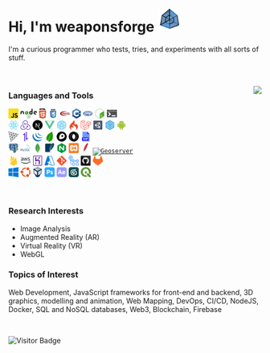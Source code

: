 # Hi, I'm weaponsforge <img src='tesseract3.gif' width=48 height=48 />

I'm a curious programmer who tests, tries, and experiments with all sorts of stuff.
<br /><br /><br />

<p>
  <img align="right" src="https://github-readme-stats.vercel.app/api?username=weaponsforge&theme=algolia&show_icons=true&count_private=true" />

  <p>
    <h3>Languages and Tools</h3>
    <code><a href="https://developer.mozilla.org/en-US/docs/Web/JavaScript"><img height="20" alt="Javascript" src="icons/javascript.svg"/></a></code>
    <code><a href="https://nodejs.org/en/"><img height="20" alt="NodeJS" src="icons/nodejs.svg"/></a></code>
    <code><img height="20" alt="HTML5" src="icons/html5.svg"></code>
    <code><img height="20" alt="CSS3" src="icons/css.svg"></code>
    <code><a href="https://get.webgl.org/"><img height="20" alt="WebGL" src="icons/webgl.svg"></a></code>
    <code><img height="20" alt="C++" src="icons/cpp.svg"></code>
    <code><a href="https://www.php.net/"><img height="20" alt="PHP" src="icons/php.svg"/></a></code>
    <code><img height="20" alt="Bash scripts" src="icons/bash.svg"></code>
    <code><img height="20" alt="Bat scripts" src="icons/windowsterminal.svg"></code><br />
    <code><a href="https://reactjs.org/docs/create-a-new-react-app.html"><img height="20" alt="React" src="icons/react-original.svg"/></a></code>
    <code><a href="https://redux-toolkit.js.org/"><img height="20" alt="Redux" src="icons/redux.svg"/></a></code>
    <code><a href="https://nextjs.org/"><img height="20" alt="NextJS" src="icons/nextjs.svg"/></a></code>
    <code><a href="https://vuejs.org/"><img height="20" alt="VueJS" src="icons/vue.svg"/></a></code>
    <code><a href="https://webpack.js.org/"><img height="20" alt="Webpack" src="icons/webpack.svg"/></a></code>
    <code><a href="https://codeigniter.com/"><img height="20" alt="Codeigniter" src="icons/codeigniter.svg"/></a></code>
    <code><a href="https://laravel.com/"><img height="20" alt="Laravel" src="icons/laravel.svg"/></a></code>
    <code><a href="https://unity.com/"><img height="20" alt="Unity3D" src="icons/unity3d.svg"/></a></code>
    <code><a href="https://sequelize.org/"><img height="20" alt="Sequelize" src="icons/sequelize.svg"/></a></code>
    <code><a href="https://developer.android.com/"><img height="20" alt="Android native" src="icons/android.svg"/></a></code><br />
    <code><a href="https://threejs.org/"><img height="20" alt="ThreeJS" src="icons/threejs.svg"/></a></code>
    <code><a href="https://axios-http.com/"><img height="20" alt="Axios" src="icons/axios.svg"/></a></code>
    <code><a href="https://jquery.com/"><img height="20" alt="JQuery" src="icons/jquery.svg"/></a></code>
    <code><a href="https://leafletjs.com/"><img height="20" alt="Leaflet" src="icons/leaflet.svg"/></a></code>
    <code><a href="https://www.mapbox.com/"><img height="20" alt="MapBox" src="icons/mapbox.svg"/></a></code>
    <code><a href="https://www.json.org/json-en.html"><img height="20" alt="JSON" src="icons/json.svg"/></a></code>
    <code><a href="https://en.wikipedia.org/wiki/Shapefile"><img height="20" alt="Shapefile" src="icons/shapefile.svg"/></a></code><br />
    <code><a href="https://www.postgresql.org/"><img height="20" alt="PostgreSQL" src="icons/postgresql.svg"/></a></code>
    <code><a href="https://www.mysql.com/"><img height="20" alt="MySQL" src="icons/mysql.svg"/></a></code>
    <code><a href="https://www.mongodb.com/"><img height="20" alt="MongoDB" src="icons/mongodb.svg"/></a></code>
    <code><a href="https://www.sqlite.org/index.html"><img height="20" alt="SQLite" src="icons/sqlite.svg"/></a></code>
    <code><a href="https://www.nginx.com/"><img height="20" alt="Nginx" src="icons/nginx.svg"/></a></code>
    <code><a href="https://www.apachefriends.org/"><img height="20" alt="XAMPP" src="icons/xampp.svg"/></a></code>
    <code><a href="https://httpd.apache.org/"><img height="20" alt="Apache" src="icons/apache.svg"/></a></code>
    <code><a href="https://geoserver.org/"><img height="20" alt="Geoserver" src="icons/geoserver.ico"/></a></code><br />
    <code><a href="https://firebase.google.com/"><img height="20" alt="Firebase" src="icons/firebase.svg"/></a></code>
    <code><a href="https://aws.amazon.com/"><img height="20" alt="Amazon Web Services" src="icons/aws.svg"/></a></code>
    <code><a href="https://www.heroku.com/"><img height="20" alt="Heroku" src="icons/heroku.svg"/></a></code>
    <code><a href="https://azure.microsoft.com/en-us"><img height="20" alt="Microsoft Azure" src="icons/microsoft-azure.svg"/></a></code>
    <code><a href="https://git-scm.com/"><img height="20" alt="Git" src="icons/git-original.svg"/></a></code>
    <code><a href="https://github.com/features/actions"><img height="20" alt="Github Actions" src="icons/gh-actions.svg"/></a></code>
    <code><a href="https://github.com/"><img height="20" alt="Github" src="icons/github.svg"/></a></code>
    <code><a href="https://about.gitlab.com/"><img height="20" alt="Gitlab" src="icons/gitlab.svg"/></a></code><br />
    <code><a href="https://www.microsoft.com/en-ph/"><img height="20" alt="Windows" src="icons/windows.svg"/></a></code>
    <code><a href="https://ubuntu.com/"><img height="20" alt="Ubuntu" src="icons/ubuntu.svg"/></a></code>
    <code><a href="https://www.virtualbox.org/"><img height="20" alt="Oracle Virtual Box" src="icons/virtualbox.svg"/></a></code>
    <code><a href="https://www.adobe.com/ph_en/products/photoshop.html"><img height="20" alt="Adobe Photoshop" src="icons/adobe-photoshop.svg"/></a></code>
    <code><a href="https://www.adobe.com/ph_en/products/aftereffects.html"><img height="20" alt="Adobe After Effects" src="icons/adobe-ae.svg"/></a></code>
    <code><a href="https://asean.autodesk.com/products/3ds-max/overview?term=1-YEAR&tab=subscription"><img height="20" alt="3ds Max" src="icons/3dsmax.png"/></a></code>
    <code><a href="https://qgis.org/en/site/"><img height="20" alt="QGIS" src="icons/qgis.svg"/></a></code>
  </p>
</p>

<br />

### Research Interests

- Image Analysis
- Augmented Reality (AR)
- Virtual Reality (VR)
- WebGL

### Topics of Interest

Web Development, JavaScript frameworks for front-end and backend, 3D graphics, modelling and animation, Web Mapping, DevOps, CI/CD, NodeJS, Docker, SQL and NoSQL databases, Web3, Blockchain, Firebase

<br />

![Visitor Badge](https://visitor-badge.glitch.me/badge?page_id=weaponsforge.visitor-badge)

